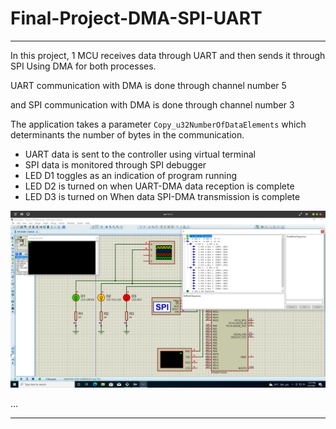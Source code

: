 # Final-Project-DMA-SPI-UART

---

In this project, 1 MCU receives data through UART and then sends it through SPI Using DMA for both processes.

UART communication with DMA is done through channel number 5

and SPI communication with DMA is done through channel number 3

The application takes a parameter `Copy_u32NumberOfDataElements` which determinants the number of bytes in the communication.

- UART data is sent to the controller using virtual terminal
- SPI data is monitored through SPI debugger
- LED D1 toggles as an indication of program running
- LED D2 is turned on when UART-DMA data reception is complete
- LED D3 is turned on When data SPI-DMA transmission is complete

![Untitled](readme-images/Untitled.png)

...

---

